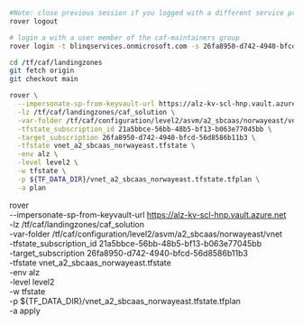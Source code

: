
```bash
#Note: close previous session if you logged with a different service principal using --impersonate-sp-from-keyvault-url
rover logout

# login a with a user member of the caf-maintainers group
rover login -t blinqservices.onmicrosoft.com -s 26fa8950-d742-4940-bfcd-56d8586b11b3

cd /tf/caf/landingzones
git fetch origin
git checkout main

rover \
  --impersonate-sp-from-keyvault-url https://alz-kv-scl-hnp.vault.azure.net \
  -lz /tf/caf/landingzones/caf_solution \
  -var-folder /tf/caf/configuration/level2/asvm/a2_sbcaas/norwayeast/vnet \
  -tfstate_subscription_id 21a5bbce-56bb-48b5-bf13-b063e77045bb \
  -target_subscription 26fa8950-d742-4940-bfcd-56d8586b11b3 \
  -tfstate vnet_a2_sbcaas_norwayeast.tfstate \
  -env alz \
  -level level2 \
  -w tfstate \
  -p ${TF_DATA_DIR}/vnet_a2_sbcaas_norwayeast.tfstate.tfplan \
  -a plan

```

rover \
  --impersonate-sp-from-keyvault-url https://alz-kv-scl-hnp.vault.azure.net \
  -lz /tf/caf/landingzones/caf_solution \
  -var-folder /tf/caf/configuration/level2/asvm/a2_sbcaas/norwayeast/vnet \
  -tfstate_subscription_id 21a5bbce-56bb-48b5-bf13-b063e77045bb \
  -target_subscription 26fa8950-d742-4940-bfcd-56d8586b11b3 \
  -tfstate vnet_a2_sbcaas_norwayeast.tfstate \
  -env alz \
  -level level2 \
  -w tfstate \
  -p ${TF_DATA_DIR}/vnet_a2_sbcaas_norwayeast.tfstate.tfplan \
  -a apply